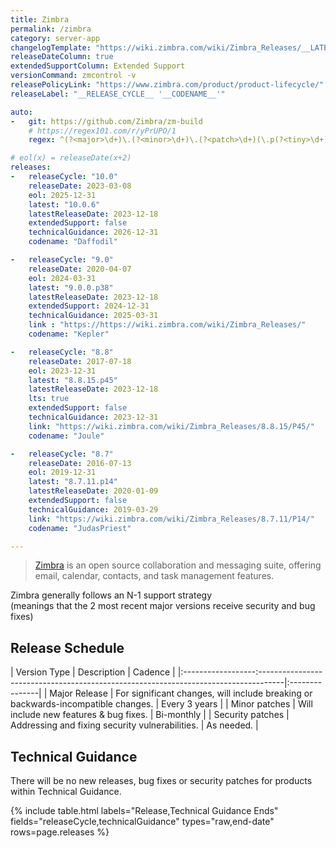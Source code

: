 ```yaml
---
title: Zimbra
permalink: /zimbra
category: server-app
changelogTemplate: "https://wiki.zimbra.com/wiki/Zimbra_Releases/__LATEST__/"
releaseDateColumn: true
extendedSupportColumn: Extended Support
versionCommand: zmcontrol -v
releasePolicyLink: "https://www.zimbra.com/product/product-lifecycle/"
releaseLabel: "__RELEASE_CYCLE__ '__CODENAME__'"

auto:
-   git: https://github.com/Zimbra/zm-build
    # https://regex101.com/r/yPrUPO/1
    regex: ^(?<major>\d+)\.(?<minor>\d+)\.(?<patch>\d+)(\.p(?<tiny>\d+))?$

# eol(x) = releaseDate(x+2)
releases:
-   releaseCycle: "10.0"
    releaseDate: 2023-03-08
    eol: 2025-12-31	
    latest: "10.0.6"
    latestReleaseDate: 2023-12-18
    extendedSupport: false
    technicalGuidance: 2026-12-31
    codename: "Daffodil"

-   releaseCycle: "9.0"
    releaseDate: 2020-04-07
    eol: 2024-03-31
    latest: "9.0.0.p38"
    latestReleaseDate: 2023-12-18
    extendedSupport: 2024-12-31
    technicalGuidance: 2025-03-31
    link : "https://https://wiki.zimbra.com/wiki/Zimbra_Releases/"
    codename: "Kepler"

-   releaseCycle: "8.8"
    releaseDate: 2017-07-18
    eol: 2023-12-31
    latest: "8.8.15.p45"
    latestReleaseDate: 2023-12-18
    lts: true
    extendedSupport: false
    technicalGuidance: 2023-12-31
    link: "https://wiki.zimbra.com/wiki/Zimbra_Releases/8.8.15/P45/"
    codename: "Joule"

-   releaseCycle: "8.7"
    releaseDate: 2016-07-13
    eol: 2019-12-31
    latest: "8.7.11.p14"
    latestReleaseDate: 2020-01-09
    extendedSupport: false
    technicalGuidance: 2019-03-29
    link: "https://wiki.zimbra.com/wiki/Zimbra_Releases/8.7.11/P14/"
    codename: "JudasPriest"

---
```


> [Zimbra](https://www.zimbra.com/) is an open source collaboration and messaging suite, offering email, calendar, contacts, and task management features.

Zimbra generally follows an N-1 support strategy  
(meanings that the 2 most recent major versions receive security and bug fixes)  

## Release Schedule

| Version Type      | Description                                                                        | Cadence        |
|:------------------:------------------------------------------------------------------------------------|:---------------|
| Major Release     | For significant changes, will include breaking or backwards-incompatible changes.  | Every 3 years  |
| Minor patches     | Will include new features & bug fixes.                                             | Bi-monthly     |
| Security patches  | Addressing and fixing security vulnerabilities.                                    | As needed.     |

## Technical Guidance

There will be no new releases, bug fixes or security patches for products within Technical Guidance.

{% include table.html
labels="Release,Technical Guidance Ends"
fields="releaseCycle,technicalGuidance"
types="raw,end-date"
rows=page.releases %}



